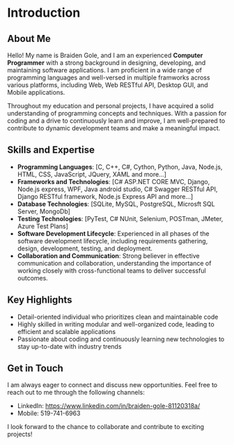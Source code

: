 # Introduction

## About Me

Hello! My name is Braiden Gole, and I am an experienced **Computer Programmer** with a strong background in designing, developing, and maintaining software applications. I am proficient in a wide range of programming languages and well-versed in multiple framworks across various platforms, including Web, Web RESTful API, Desktop GUI, and Mobile applications.

Throughout my education and personal projects, I have acquired a solid understanding of programming concepts and techniques. With a passion for coding and a drive to continuously learn and improve, I am well-prepared to contribute to dynamic development teams and make a meaningful impact.

## Skills and Expertise

- **Programming Languages**: [C, C++, C#, Cython, Python, Java, Node.js, HTML, CSS, JavaScript, JQuery, XAML and more...]
- **Frameworks and Technologies**: [C# ASP.NET CORE MVC, Django, Node.js express, WPF, Java android studio, C# Swagger RESTful API, Django RESTful framework, Node.js Express API and more...]
- **Database Technologies**: [SQLite, MySQL, PostgreSQL, Microsft SQL Server, MongoDb]
- **Testing Technologies**: [PyTest, C# NUnit, Selenium, POSTman, JMeter, Azure Test Plans]
- **Software Development Lifecycle**: Experienced in all phases of the software development lifecycle, including requirements gathering, design, development, testing, and deployment.
- **Collaboration and Communication**: Strong believer in effective communication and collaboration, understanding the importance of working closely with cross-functional teams to deliver successful outcomes.

## Key Highlights

- Detail-oriented individual who prioritizes clean and maintainable code
- Highly skilled in writing modular and well-organized code, leading to efficient and scalable applications
- Passionate about coding and continuously learning new technologies to stay up-to-date with industry trends

## Get in Touch

I am always eager to connect and discuss new opportunities. Feel free to reach out to me through the following channels:

- LinkedIn: https://www.linkedin.com/in/braiden-gole-81120318a/
- Mobile: 519-741-6963

I look forward to the chance to collaborate and contribute to exciting projects!
